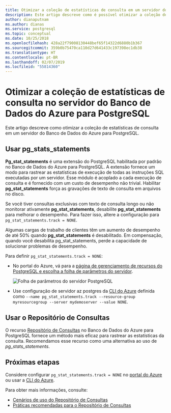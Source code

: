 ```yaml
---
title: Otimizar a coleção de estatísticas de consulta em um servidor do Banco de Dados do Azure para PostgreSQL
description: Este artigo descreve como é possível otimizar a coleção de estatísticas de consulta em um servidor do Banco de Dados do Azure para PostgreSQL.
author: dianaputnam
ms.author: dianas
ms.service: postgresql
ms.topic: conceptual
ms.date: 10/25/2018
ms.openlocfilehash: 428a22f79008130448bef65f14322d6880b1b367
ms.sourcegitcommit: 359b0b75470ca110d27d641433c197398ec1db38
ms.translationtype: HT
ms.contentlocale: pt-BR
ms.lasthandoff: 02/07/2019
ms.locfileid: "55814360"
---
```

# <a name="optimize-query-statistics-collection-on-an-azure-database-for-postgresql-server"></a>Otimizar a coleção de estatísticas de consulta no servidor do Banco de Dados do Azure para PostgreSQL 
Este artigo descreve como otimizar a coleção de estatísticas de consulta em um servidor do Banco de Dados do Azure para PostgreSQL.

## <a name="use-pgstatsstatements"></a>Usar pg_stats_statements
**Pg_stat_statements** é uma extensão do PostgreSQL habilitada por padrão no Banco de Dados do Azure para PostgreSQL. A extensão fornece um modo para rastrear as estatísticas de execução de todas as instruções SQL executadas por um servidor. Esse módulo é acoplado a cada execução de consulta e é fornecido com um custo de desempenho não trivial. Habilitar **pg_stat_statements** força as gravações de texto de consulta em arquivos no disco.

Se você tiver consultas exclusivas com texto de consulta longo ou não monitorar ativamente **pg_stat_statements**, desabilite **pg_stat_statements** para melhorar o desempenho. Para fazer isso, altere a configuração para `pg_stat_statements.track = NONE`.

Algumas cargas de trabalho de clientes têm um aumento de desempenho de até 50% quando **pg_stat_statements** é desabilitado. Em compensação, quando você desabilita pg_stat_statements, perde a capacidade de solucionar problemas de desempenho.

Para definir `pg_stat_statements.track = NONE`:

- No portal do Azure, vá para a [página de gerenciamento de recursos do PostgreSQL e escolha a folha de parâmetros do servidor](howto-configure-server-parameters-using-portal.md).

  ![Folha de parâmetros do servidor PostgreSQL](./media/howto-optimize-query-stats-collection/pg_stats_statements_portal.png)

- Use configuração de servidor az postgres da [CLI do Azure](howto-configure-server-parameters-using-cli.md) definida como `--name pg_stat_statements.track --resource-group myresourcegroup --server mydemoserver --value NONE`.

## <a name="use-the-query-store"></a>Usar o Repositório de Consultas 
O recurso [Repositório de Consultas](concepts-query-store.md) no Banco de Dados do Azure para PostgreSQL fornece um método mais eficaz para rastrear as estatísticas da consulta. Recomendamos esse recurso como uma alternativa ao uso de *pg_stats_statements*. 

## <a name="next-steps"></a>Próximas etapas
Considere configurar `pg_stat_statements.track = NONE` no [portal do Azure](howto-configure-server-parameters-using-portal.md) ou usar a [CLI do Azure](howto-configure-server-parameters-using-cli.md).

Para obter mais informações, consulte: 
- [Cenários de uso do Repositório de Consultas](concepts-query-store-scenarios.md) 
- [Práticas recomendadas para o Repositório de Consultas](concepts-query-store-best-practices.md) 
